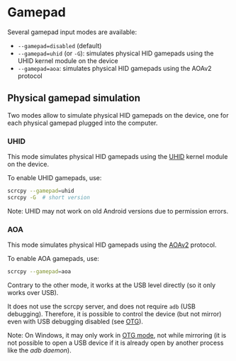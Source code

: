 # Gamepad

Several gamepad input modes are available:

 - `--gamepad=disabled` (default)
 - `--gamepad=uhid` (or `-G`): simulates physical HID gamepads using the UHID
   kernel module on the device
 - `--gamepad=aoa`: simulates physical HID gamepads using the AOAv2 protocol


## Physical gamepad simulation

Two modes allow to simulate physical HID gamepads on the device, one for each
physical gamepad plugged into the computer.


### UHID

This mode simulates physical HID gamepads using the [UHID] kernel module on the
device.

[UHID]: https://kernel.org/doc/Documentation/hid/uhid.txt

To enable UHID gamepads, use:

```bash
scrcpy --gamepad=uhid
scrcpy -G  # short version
```

Note: UHID may not work on old Android versions due to permission errors.


### AOA

This mode simulates physical HID gamepads using the [AOAv2] protocol.

[AOAv2]: https://source.android.com/devices/accessories/aoa2#hid-support

To enable AOA gamepads, use:

```bash
scrcpy --gamepad=aoa
```

Contrary to the other mode, it works at the USB level directly (so it only works
over USB).

It does not use the scrcpy server, and does not require `adb` (USB debugging).
Therefore, it is possible to control the device (but not mirror) even with USB
debugging disabled (see [OTG](otg.md)).

Note: On Windows, it may only work in [OTG mode](otg.md), not while mirroring
(it is not possible to open a USB device if it is already open by another
process like the _adb daemon_).
